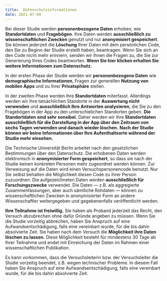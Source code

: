 ```yaml
---
title:  Datenschutzinformationen
date: 2021-07-09
---
```



Bei dieser Studie werden **personenbezogene Daten** erhoben, wie **Standortdaten** und **Fragebögen**. Ihre Daten werden **ausschließlich zu wissenschaftlichen Zwecken** genutzt und nur **anonymisiert gespeichert**. Sie können jederzeit die **Löschung** Ihrer Daten mit dem persönlichen Code, den Sie zu Beginn der Studie erstellt haben, beantragen. Wenn Sie sich an den Code nicht mehr erinnern, senden wir Ihnen die Fragen zu, die Sie zur Generierung Ihres Codes beantworten. 
 **Wenn Sie hier klicken erhalten Sie weitere Informationen zum Datenschutz.** 


<!--more-->


In der ersten Phase der Studie werden wir **personenbezogene Daten** wie **demographische Informationen**, Fragen zur generellen **Nutzung von mobilen Apps** und zu Ihrer **Privatsphäre** stellen. 

In der zweiten Phase werden Ihre **Standortdaten** miterfasst. Allerdings werden wir Ihre tatsächlichen Standorte in der **Auswertung nicht verwenden** und **ausschließlich Ihre Antworten analysieren**, die Sie zu den Fragebögen in der App zu den unterschielichen Standorten geben. **Die Standortdaten sind sehr sensibel.** Daher werden wir Ihre **Standortdaten ausschließlich für die Darstellung in der App über den Zeitraum von sechs Tagen verwenden und danach wieder löschen.** **Nach der Studie können wir keine Informationen über Ihre Aufenthaltsorte während der Studie mehr einsehen.**


Die Technische Universität Berlin arbeitet nach den gesetzlichen Bestimmungen über den Datenschutz. Die erhobenen Daten werden elektronisch in **anonymisierter Form gespeichert**, so dass sie nach der Studie keinen konkreten Personen mehr zugeordnet werden können. Zur Verweisung auf die Daten wird einen Versuchspersonencode benutzt. Nur Sie selbst behalten die Möglichkeit diesen Code zu ihrer Person zuzuordnen.
Die aufgezeichneten Daten werden **ausschließlich für Forschungszwecke** verwendet. Die Daten — z.B. als aggregierte Zusammenfassungen, aber auch sämtliche Rohdaten — können zu wissenschaftlichen Zwecken in anonymisierter Form an andere Wissenschaftler weitergegeben und gegebenenfalls veröffentlicht werden.

**Ihre Teilnahme ist freiwillig.** Sie haben als Proband jederzeit das Recht, den Versuch abzubrechen ohne dafür Gründe angeben zu müssen. Wenn Sie die Studie vorzeitig abbrechen, haben Sie Anspruch auf eine Aufwandsentschädigung, falls eine vereinbart wurde, für die bis dahin absolvierte Zeit.
Sie haben nach dem Versuch die **Möglichkeit ihre Daten löschen zu lassen.** Diese Möglichkeit besteht für mindestens 30 Tage ab Ihrer Teilnahme und endet mit Einreichung der Daten im Rahmen einer wissenschaftlichen Publikation. 


Es kann vorkommen, dass die Versuchsleiterin bzw. der Versuchsleiter die Studie vorzeitig beendet, z.B. wegen technischer Probleme. In diesem Fall haben Sie Anspruch auf eine Aufwandsentschädigung, falls eine vereinbart wurde, für die bis dahin absolvierte Zeit.
